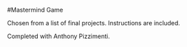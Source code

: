 #Mastermind Game


Chosen from a list of final projects. Instructions are included.


Completed with Anthony Pizzimenti.
